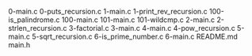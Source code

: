 0-main.c 0-puts_recursion.c 1-main.c 1-print_rev_recursion.c 100-is_palindrome.c 100-main.c 101-main.c 101-wildcmp.c 2-main.c 2-strlen_recursion.c 3-factorial.c 3-main.c 4-main.c 4-pow_recursion.c 5-main.c 5-sqrt_recursion.c 6-is_prime_number.c 6-main.c README.md main.h
